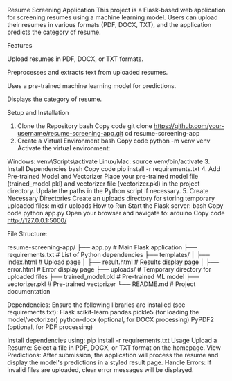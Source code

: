 Resume Screening Application
This project is a Flask-based web application for screening resumes using a machine learning model. 
Users can upload their resumes in various formats (PDF, DOCX, TXT), and the application predicts the category of resume.

Features

Upload resumes in PDF, DOCX, or TXT formats.

Preprocesses and extracts text from uploaded resumes.

Uses a pre-trained machine learning model for predictions.

Displays the category of resume.

Setup and Installation
1. Clone the Repository
bash
Copy code
git clone https://github.com/your-username/resume-screening-app.git
cd resume-screening-app
2. Create a Virtual Environment
bash
Copy code
python -m venv venv
Activate the virtual environment:

Windows: venv\Scripts\activate
Linux/Mac: source venv/bin/activate
3. Install Dependencies
bash
Copy code
pip install -r requirements.txt
4. Add Pre-trained Model and Vectorizer
Place your pre-trained model file (trained_model.pkl) and vectorizer file (vectorizer.pkl) in the project directory.
Update the paths in the Python script if necessary.
5. Create Necessary Directories
Create an uploads directory for storing temporary uploaded files:
mkdir uploads
How to Run
Start the Flask server:
bash
Copy code
python app.py
Open your browser and navigate to:
arduino
Copy code
http://127.0.0.1:5000/

File Structure:

resume-screening-app/
├── app.py                 # Main Flask application
├── requirements.txt       # List of Python dependencies
├── templates/
│   ├── index.html         # Upload page
│   ├── result.html        # Results display page
│   ├── error.html         # Error display page
├── uploads/               # Temporary directory for uploaded files
├── trained_model.pkl      # Pre-trained ML model
├── vectorizer.pkl         # Pre-trained vectorizer
└── README.md              # Project documentation

Dependencies:
Ensure the following libraries are installed (see requirements.txt):
Flask
scikit-learn
pandas
pickle5 (for loading the model/vectorizer)
python-docx (optional, for DOCX processing)
PyPDF2 (optional, for PDF processing)

Install dependencies using:
pip install -r requirements.txt
Usage
Upload a Resume: Select a file in PDF, DOCX, or TXT format on the homepage.
View Predictions: After submission, the application will process the resume and display the model's predictions in a styled result page.
Handle Errors: If invalid files are uploaded, clear error messages will be displayed.
